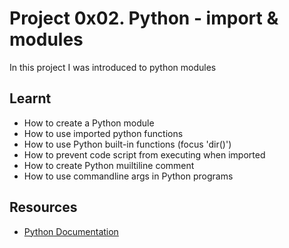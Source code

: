 # Project 0x02. Python - import & modules

 In this project I was introduced to python modules

## Learnt
- How to create a Python module
- How to use imported python functions
- How to use Python built-in functions (focus 'dir()')
- How to prevent code script from executing when imported
- How to create Python muiltiline comment
- How to use commandline args in Python programs

## Resources
- [Python Documentation](https://docs.python.org/3/tutorial/modules.html)

